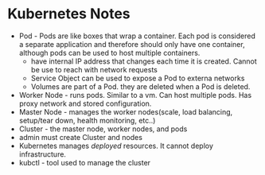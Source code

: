 # Kubernetes Notes
- Pod - Pods are like boxes that wrap a container. Each pod is considered a separate application and therefore should only have one container, although pods can be used to host multiple  containers.
    - have internal IP address that changes each time it is created. Cannot be use to reach with network requests
    - Service Object can be used to expose a Pod to externa networks
    - Volumes are part of a Pod. they are deleted when a Pod is deleted.
- Worker Node - runs pods. Similar to a vm. Can host multiple pods. Has proxy network and stored configuration.
- Master Node - manages the worker nodes(scale, load balancing, setup/tear down, health monitoring, etc..)
- Cluster - the master node, worker nodes, and pods
- admin must create Cluster and nodes
- Kubernetes manages _deployed_ resources. It cannot deploy infrastructure.
- kubctl - tool used to manage the cluster